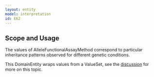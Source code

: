 ```yaml
---
layout: entity
model: interpretation
id: E62
---
```


Scope and Usage
---------------

The values of AlleleFunctionalAssayMethod correspond to particular inheritance patterns observed for different genetic conditions.

This DomainEntity wraps values from a ValueSet, see the [discussion](../../../user/discussion/domain_entity.html) for more on this topic.

